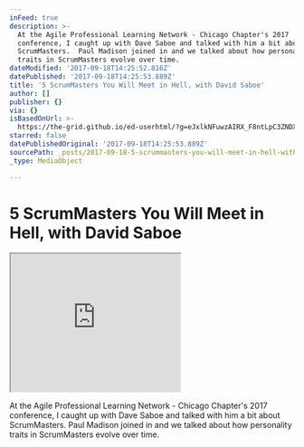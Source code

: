 ```yaml
---
inFeed: true
description: >-
  At the Agile Professional Learning Network - Chicago Chapter's 2017
  conference, I caught up with Dave Saboe and talked with him a bit about
  ScrumMasters.  Paul Madison joined in and we talked about how personality
  traits in ScrumMasters evolve over time.
dateModified: '2017-09-18T14:25:52.816Z'
datePublished: '2017-09-18T14:25:53.889Z'
title: '5 ScrumMasters You Will Meet in Hell, with David Saboe'
author: []
publisher: {}
via: {}
isBasedOnUrl: >-
  https://the-grid.github.io/ed-userhtml/?g=eJxlkNFuwzAIRX_F8ntLpC3ZNDX9lcmOaY2KIbIdZdnXz2nfsje4B3EEF7pll9CUujGO1msOmL-MqKA1JU-jBYg1cX-a2W2Yz0y-bHKeNAEmjwFwpqIBgQL0H33XDZ8Qke6xwtvQwUqhRhjeO6gRE0KpToLL4ZRICNxSm-ingmjjS_LiiGHD8iS7cSdzRlYX9lL024W2kcreBco4VVIB76bH2taCNS_5aJvdmqd-tM3frpmyMpPcRytqjXHMut4W5gYQxazoH1SPadLfY6T_ZsohuV7g9dfrH1CJgDQ
starred: false
datePublishedOriginal: '2017-09-18T14:25:53.889Z'
sourcePath: _posts/2017-09-18-5-scrummasters-you-will-meet-in-hell-with-david-saboe.md
_type: MediaObject

---
```

# 5 ScrumMasters You Will Meet in Hell, with David Saboe

<iframe src="https://the-grid.github.io/ed-userhtml/?g=eJxlkNFuwzAIRX_F8ntLpC3ZNDX9lcmOaY2KIbIdZdnXz2nfsje4B3EEF7pll9CUujGO1msOmL-MqKA1JU-jBYg1cX-a2W2Yz0y-bHKeNAEmjwFwpqIBgQL0H33XDZ8Qke6xwtvQwUqhRhjeO6gRE0KpToLL4ZRICNxSm-ingmjjS_LiiGHD8iS7cSdzRlYX9lL024W2kcreBco4VVIB76bH2taCNS_5aJvdmqd-tM3frpmyMpPcRytqjXHMut4W5gYQxazoH1SPadLfY6T_ZsohuV7g9dfrH1CJgDQ" height="244" style=""></iframe>

At the Agile Professional Learning Network - Chicago Chapter's 2017 conference, I caught up with Dave Saboe and talked with him a bit about ScrumMasters.  Paul Madison joined in and we talked about how personality traits in ScrumMasters evolve over time.